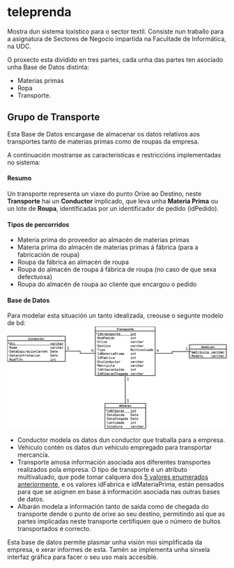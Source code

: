 # teleprenda
Mostra dun sistema loxístico para o sector textil.
Consiste nun traballo para a asignatura de Sectores de Negocio impartida na Facultade de Informática, na UDC.

O proxecto esta dividido en tres partes, cada unha das partes ten asociado unha Base de Datos distinta:
* Materias primas
* Ropa
* Transporte.

## Grupo de Transporte
Esta Base de Datos encargase de almacenar os datos relativos aos transportes tanto de materias primas como de roupas da empresa.

A continuación mostranse as caracteristicas e restriccións implementadas no sistema:

#### Resumo

Un transporte representa un viaxe do punto Orixe ao Destino, neste <strong>Transporte</strong> hai un <strong>Conductor</strong> implicado, que leva unha <strong>Materia Prima</strong> ou un lote de <strong>Roupa</strong>, identificadas por un identificador de pedido (idPedido).

#### Tipos de percorridos

- Materia prima do proveedor ao almacén de materias primas
- Materia prima do almacén de materias primas á fábrica (para a fabricación de roupa)
- Roupa da fábrica ao almacén de roupa
- Roupa do almacén de roupa á fábrica de roupa (no caso de que sexa defectuosa)
- Roupa do almacén de roupa ao cliente que encargou o pedido

#### Base de Datos

Para modelar esta situación un tanto idealizada, creouse o segunte modelo de bd:
![ScreenShot](https://raw.githubusercontent.com/mcgalvan/teleprenda/master/Aplicacion/Transporte/BDTransporte.png)

* Conductor modela os datos dun conductor que traballa para a empresa.
* Vehiculo contén os datos dun vehículo empregado para transportar mercancía.
* Transporte amosa información asociada aos diferentes transportes realizados pola empresa. O tipo de transporte é un atributo multivaluado, que pode tomar calquera dos [5 valores enumerados anteriormente](https://github.com/mcgalvan/teleprenda#tipos-de-percorridos), e os valores idFabrica e idMateriaPrima, están pensados para que se asignen en base á información asociada nas outras bases de datos.
* Albarán modela a información tanto de saida como de chegada do transporte dende o punto de orixe ao seu destino, permitindo así que as partes implicadas neste transporte certifiquen que o número de bultos transportados é correcto. 

Esta base de datos permite plasmar unha visión moi simplificada da empresa, e xerar informes de esta. Tamén se implementa unha sinxela interfaz gráfica para facer o seu uso mais accesible.